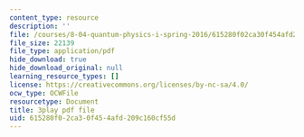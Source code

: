 ```yaml
---
content_type: resource
description: ''
file: /courses/8-04-quantum-physics-i-spring-2016/615280f02ca30f454afd209c160cf55d_1D4VPbhDy_A.pdf
file_size: 22139
file_type: application/pdf
hide_download: true
hide_download_original: null
learning_resource_types: []
license: https://creativecommons.org/licenses/by-nc-sa/4.0/
ocw_type: OCWFile
resourcetype: Document
title: 3play pdf file
uid: 615280f0-2ca3-0f45-4afd-209c160cf55d
---
```

